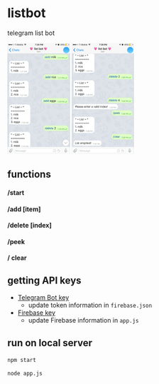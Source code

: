 # listbot
telegram list bot

<img src="https://github.com/ashleytqy/listbot/blob/master/img/1.png" height="250px"/>
<img src="https://github.com/ashleytqy/listbot/blob/master/img/2.png" height="250px"/>

## functions
#### /start
#### /add [item]
#### /delete [index]
#### /peek
#### / clear
 
## getting API keys
- [Telegram Bot key](https://core.telegram.org/bots#3-how-do-i-create-a-bot)
  + update token information in `firebase.json`
- [Firebase key](https://console.firebase.google.com/)
  + update Firebase information in `app.js`

## run on local server
```
npm start
```
```
node app.js
```
